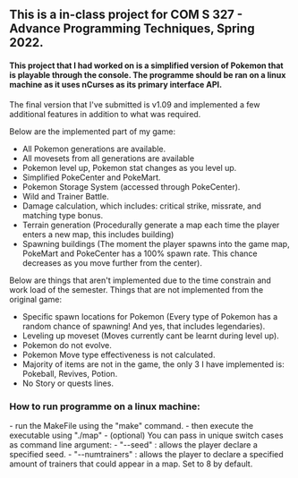 <h2>This is a in-class project for COM S 327 - Advance Programming Techniques, Spring 2022. </h2>
<h4>
This project that I had worked on is a simplified version of Pokemon that is playable through the console. The programme should be ran on a linux machine as it uses nCurses as its primary interface API.
</h4>

  
<p>
The final version that I've submitted is v1.09 and implemented a few additional features in addition to what was required.

Below are the implemented part of my game:
  - All Pokemon generations are available.
  - All movesets from all generations are available
  - Pokemon level up, Pokemon stat changes as you level up.
  - Simplified PokeCenter and PokeMart.
  - Pokemon Storage System (accessed through PokeCenter).
  - Wild and Trainer Battle.
  - Damage calculation, which includes: critical strike, missrate, and matching type bonus.
  - Terrain generation (Procedurally generate a map each time the player enters a new map, this includes building)
  - Spawning buildings (The moment the player spawns into the game map, PokeMart and PokeCenter has a 100% spawn rate. This chance decreases as you move further from the center).
  
  
  
Below are things that aren't implemented due to the time constrain and work load of the semester.
Things that are not implemented from the original game:
  - Specific spawn locations for Pokemon (Every type of Pokemon has a random chance of spawning! And yes, that includes legendaries).
  - Leveling up moveset (Moves currently cant be learnt during level up).
  - Pokemon do not evolve.
  - Pokemon Move type effectiveness is not calculated.
  - Majority of items are not in the game, the only 3 I have implemented is: Pokeball, Revives, Potion.
  - No Story or quests lines.
  
</p>

<h3>
How to run programme on a linux machine:
</h3>
<p>
  - run the MakeFile using the "make" command.
  - then execute the executable using "./map"
  - (optional) You can pass in unique switch cases as command line argument: 
      - "--seed" : allows the player declare a specified seed.
      - "--numtrainers" : allows the player to declare a specified amount of trainers that could appear in a map. Set to 8 by default.
</p>

